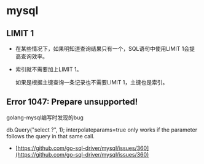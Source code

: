 # mysql

## LIMIT 1
* 在某些情况下，如果明知道查询结果只有一个，SQL语句中使用LIMIT 1会提高查询效率。

* 索引就不需要加上LIMIT 1。

  如果是根据主键查询一条记录也不需要LIMIT 1，主键也是索引。


## Error 1047: Prepare unsupported!

golang-mysql编写时发现的bug

db.Query("select ?", 1); interpolateparams=true only works if the parameter follows the query in that same call.

- [https://github.com/go-sql-driver/mysql/issues/360](https://github.com/go-sql-driver/mysql/issues/360)
